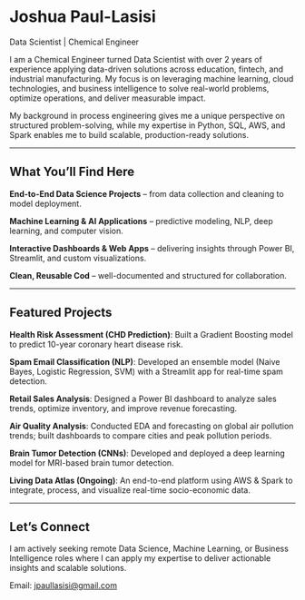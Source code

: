 # **Joshua Paul-Lasisi**
Data Scientist | Chemical Engineer

I am a Chemical Engineer turned Data Scientist with over 2 years of experience applying data-driven solutions across education, fintech, and industrial manufacturing. My focus is on leveraging machine learning, cloud technologies, and business intelligence to solve real-world problems, optimize operations, and deliver measurable impact.

My background in process engineering gives me a unique perspective on structured problem-solving, while my expertise in Python, SQL, AWS, and Spark enables me to build scalable, production-ready solutions.


---

## **What You’ll Find Here**

**End-to-End Data Science Projects** – from data collection and cleaning to model deployment.

**Machine Learning & AI Applications** – predictive modeling, NLP, deep learning, and computer vision.

**Interactive Dashboards & Web Apps** – delivering insights through Power BI, Streamlit, and custom visualizations.

**Clean, Reusable Cod** – well-documented and structured for collaboration.



---

## **Featured Projects**

**Health Risk Assessment (CHD Prediction)**: Built a Gradient Boosting model to predict 10-year coronary heart disease risk.

**Spam Email Classification (NLP)**: Developed an ensemble model (Naive Bayes, Logistic Regression, SVM) with a Streamlit app for real-time spam detection.

**Retail Sales Analysis**: Designed a Power BI dashboard to analyze sales trends, optimize inventory, and improve revenue forecasting.

**Air Quality Analysis**: Conducted EDA and forecasting on global air pollution trends; built dashboards to compare cities and peak pollution periods.

**Brain Tumor Detection (CNNs)**: Developed and deployed a deep learning model for MRI-based brain tumor detection.

**Living Data Atlas (Ongoing)**: An end-to-end platform using AWS & Spark to integrate, process, and visualize real-time socio-economic data.



---

## **Let’s Connect**

I am actively seeking remote Data Science, Machine Learning, or Business Intelligence roles where I can apply my expertise to deliver actionable insights and scalable solutions.

Email: jpaullasisi@gmail.com
